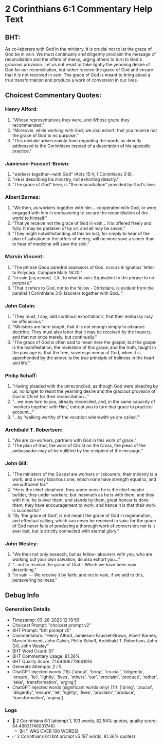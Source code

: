 # 2 Corinthians 6:1 Commentary Help Text

## BHT:
As co-laborers with God in the ministry, it is crucial not to let the grace of God be in vain. We must continually and diligently proclaim the message of reconciliation and the offers of mercy, urging others to turn to God's gracious provision. Let us not resist or take lightly the yearning desire of God for our reconciliation, but rather receive the grace of God and ensure that it is not received in vain. The grace of God is meant to bring about a true transformation and produce a work of conversion in our lives.

## Choicest Commentary Quotes:
### Henry Alford:
1. "Whose representatives they were, and Whose grace they recommended."
2. "Moreover, while working with God, we also exhort, that you receive not the grace of God to no purpose."
3. "This mistake arises mainly from regarding the words as directly addressed to the Corinthians instead of a description of his apostolic practice."

### Jamieson-Fausset-Brown:
1. "workers together—with God" (Acts 15:4; 1 Corinthians 3:9). 
2. "He is describing his ministry, not exhorting directly."
3. "The grace of God" here, is "the reconciliation" provided by God's love.

### Albert Barnes:
1. "We then, as workers together with him... cooperated with God, or were engaged with him in endeavoring to secure the reconciliation of the world to himself."
2. "That ye receive not the grace of God in vain... It is offered freely and fully. It may be partaken of by all, and all may be saved."
3. "They might notwithstanding all this be lost, for simply to hear of the plan of salvation or the offers of mercy, will no more save a sinner than to hear of medicine will save the sick."

### Marvin Vincent:
1. "The phrase Qeou paredroi assessors of God, occurs in Ignatius' letter to Polycarp. Compare Mark 16:20."
2. "In vain [εις κενον] . Lit., to what is vain. Equivalent to the phrase to no purpose."
3. "That it refers to God, not to the fellow - Christians, is evident from the parallel 1 Corinthians 3:9, laborers together with God..."

### John Calvin:
1. "They must, I say, add continual exhortation’s, that their embassy may be efficacious."
2. "Ministers are here taught, that it is not enough simply to advance doctrine. They must also labor that it may be received by the hearers, and that not once merely, but continually."
3. "The grace of God is often said to mean here the gospel, but the gospel is the manifestation, the revelation of this grace; and the truth, taught in the passage is, that the free, sovereign mercy of God, when it is apprehended by the sinner, is the true principle of holiness in the heart and life."

### Philip Schaff:
1. "Having pleaded with the unreconciled, as though God were pleading by us, no longer to resist the yearning desire and the gracious provision of God in Christ for their reconciliation..."
2. "...we now turn to you, already reconciled, and, in the same capacity of 'workers together with Him,' entreat you to turn that grace to practical account..."
3. "...by 'walking worthy of the vocation wherewith ye are called.'"

### Archibald T. Robertson:
1. "We are co-workers, partners with God in this work of grace." 
2. "The plan of God, the work of Christ on the Cross, the pleas of the ambassador may all be nullified by the recipient of the message."

### John Gill:
1. "The ministers of the Gospel are workers or labourers; their ministry is a work, and a very laborious one, which none have strength equal to, and are sufficient for."
2. "He is the chief shepherd, they under ones; he is the chief master builder, they under workers; but inasmuch as he is with them, and they with him, he is over them, and stands by them, great honour is done them; they have encouragement to work; and hence it is that their work is successful."
3. "By 'the grace of God', is not meant the grace of God in regeneration, and effectual calling, which can never be received in vain; for the grace of God never fails of producing a thorough work of conversion; nor is it ever lost, but is strictly connected with eternal glory."

### John Wesley:
1. "We then not only beseech, but as fellow-labourers with you, who are working out your own salvation, do also exhort you..."
2. "...not to receive the grace of God - Which we have been now describing."
3. "In vain — We receive it by faith; and not in vain, if we add to this, persevering holiness."


## Debug Info
### Generation Details
- Timestamp: 09-28-2023 12:18:59
- Choicest Prompt: "choicest prompt v2"
- BHT Prompt: "bht prompt v5"
- Commentators: "Henry Alford, Jamieson-Fausset-Brown, Albert Barnes, Marvin Vincent, John Calvin, Philip Schaff, Archibald T. Robertson, John Gill, John Wesley"
- BHT Word Count: 97
- BHT Commentary Usage: 81.36%
- BHT Quality Score: 71.64406779661016
- Generate Attempts: 2 / 5
- ChatGPT injected words (16):
	['about', 'bring', 'crucial', 'diligently', 'ensure', 'let', 'lightly', 'lives', 'others', 'our', 'proclaim', 'produce', 'rather', 'take', 'transformation', 'urging']
- ChatGPT injected words (significant words only) (11):
	['bring', 'crucial', 'diligently', 'ensure', 'let', 'lightly', 'lives', 'proclaim', 'produce', 'transformation', 'urging']

### Logs
- 🔄 2 Corinthians 6:1 (attempt 1, 103 words, 82.54% quotes, quality score: 64.46031746031746) 
	- BHT WAS OVER 100 WORDS!
- ✅ 2 Corinthians 6:1 bht prompt v5 (97 words, 81.36% quotes)